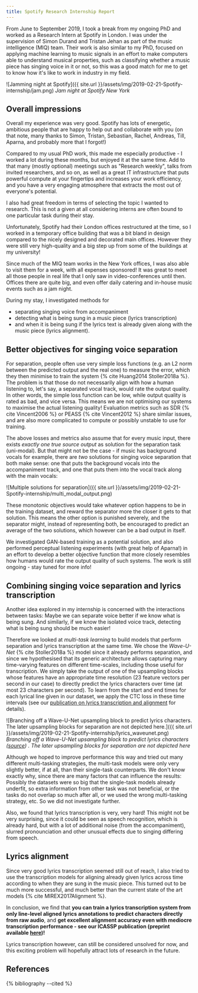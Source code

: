 ```yaml
---
title: Spotify Research Internship Report
---
```


From June to September 2019, I took a break from my ongoing PhD and worked as a Research Intern at Spotify in London.
I was under the supervision of Simon Durand and Tristan Jehan as part of the music intelligence (MIQ) team.
Their work is also similar to my PhD, focused on applying machine learning to music signals in an effort to make computers able to understand musical properties, such as classifying whether a music piece has singing voice in it or not, so this was a good match for me to get to know how it's like to work in industry in my field.

![Jamming night at Spotify]({{ site.url }}/assets/img/2019-02-21-Spotify-internship/jam.png)
*Jam night at Spotify New York*

## Overall impressions

Overall my experience was very good. 
Spotify has lots of energetic, ambitious people that are happy to help out and collaborate with you (on that note, many thanks to Simon, Tristan, Sebastian, Rachel, Andreas, Till, Aparna, and probably more that I forgot!)

Compared to my usual PhD work, this made me especially productive - I worked a lot during these months, but enjoyed it at the same time.
Add to that many (mostly optional) meetings such as "Research weekly", talks from invited researchers, and so on, as well as a great IT infrastructure that puts powerful compute at your fingertips and increases your work efficiency, and you have a very engaging atmosphere that extracts the most out of everyone's potential.

I also had great freedom in terms of selecting the topic I wanted to research. This is not a given at all considering interns are often bound to one particular task during their stay.

Unfortunately, Spotify had their London offices restructured at the time, so I worked in a temporary office building that was a bit bland in design compared to the nicely designed and decorated main offices. However they were still very high-quality and a big step up from some of the buildings at my university!

Since much of the MIQ team works in the New York offices, I was also able to visit them for a week, with all expenses sponsored!
It was great to meet all those people in real life that I only saw in video-conferences until then.
Offices there are quite big, and even offer daily catering and in-house music events such as a jam night.

During my stay, I investigated methods for 
- separating singing voice from accompaniment
- detecting what is being sung in a music piece (lyrics transcription)
- and when it is being sung if the lyrics text is already given along with the music piece (lyrics alignment).

## Better objectives for singing voice separation

For separation, people often use very simple loss functions (e.g. an L2 norm between the predicted output and the real one) to measure the error, which they then minimise to train the system {% cite Huang2014 Stoller2018a %}.
The problem is that those do not necessarily align with how a human listening to, let's say, a separated vocal track, would rate the output quality. In other words, the simple loss function can be low, while output quality is rated as bad, and vice versa.
This means we are not optimising our systems to maximise the actual listening quality!
Evaluation metrics such as SDR {% cite Vincent2006 %} or PEASS {% cite Vincent2012 %} share similar issues, and are also more complicated to compute or possibly unstable to use for training.

The above losses and metrics also assume that for every music input, there exists *exactly one true source output* as solution for the separation task (uni-modal).
But that might not be the case - if music has background vocals for example, there are *two* solutions for singing voice separation that both make sense: one that puts the background vocals into the accompaniment track, and one that puts them into the vocal track along with the main vocals:

![Multiple solutions for separation]({{ site.url }}/assets/img/2019-02-21-Spotify-internship/multi_modal_output.png)

These monotonic objectives would take whatever option happens to be in the training dataset, and reward the separator more the closer it gets to that solution.
This means the other option is punished severely, and the separator might, instead of representing both, be encouraged to predict an average of the two solutions, which however can be a bad output in itself.

We investigated GAN-based training as a potential solution, and also performed perceptual listening experiments (with great help of Aparna!) in an effort to develop a better objective function that more closely resembles how humans would rate the output quality of such systems.
The work is still ongoing - stay tuned for more info!

## Combining singing voice separation and lyrics transcription

Another idea explored in my internship is concerned with the interactions between tasks:
Maybe we can separate voice better if we know what is being sung.
And similarly, if we know the isolated voice track, detecting what is being sung should be much easier!

Therefore we looked at *multi-task learning* to build models that perform separation and lyrics transcription at the same time.
We chose the *Wave-U-Net* {% cite Stoller2018a %} model since it already performs separation, and since we hypothesised that its generic architecture allows capturing many time-varying features on different time-scales, including those useful for transcription. We simply take the output of one of the upsampling blocks whose features have an appropriate time resolution (23 feature vectors per second in our case) to directly predict the lyrics characters over time (at most 23 characters per second). To learn from the start and end times for each lyrical line given in our dataset, we apply the CTC loss in these time intervals (see our [publication on lyrics transcription and alignment](https://arxiv.org/abs/1902.06797) for details).

![Branching off a Wave-U-Net upsampling block to predict lyrics characters. The later upsampling blocks for separation are not depicted here.]({{ site.url }}/assets/img/2019-02-21-Spotify-internship/lyrics_waveunet.png)
*Branching off a Wave-U-Net upsampling block to predict lyrics characters ([source](https://arxiv.org/abs/1902.06797)) . The later upsampling blocks for separation are not depicted here*

Although we hoped to improve performance this way and tried out many different multi-tasking strategies, the multi-task models were only very slightly better, if at all, than their single-task counterparts.
We don't know exactly why, since there are many factors that can influence the results: Possibly the datasets were so big that the single-task models already underfit, so extra information from other task was not beneficial, or the tasks do not overlap so much after all, or we used the wrong multi-tasking strategy, etc. So we did not investigate further.

Also, we found that lyrics transcription is very, very hard!
This might not be very surprising, since it could be seen as speech recognition, which is already hard, but with a lot of additional noise (from the accompaniment), slurred pronounciation and other unusual effects due to singing differing from speech.

## Lyrics alignment

Since very good lyrics transcription seemed still out of reach, I also tried to use the transcription models for aligning already given lyrics across time according to when they are sung in the music piece. This turned out to be much more successful, and much better than the current state of the art models {% cite MIREX2017Alignment %}.

In conclusion, we find that **you can train a lyrics transcription system from only line-level aligned lyrics annotations to predict characters directly from raw audio**, and **get excellent alignment accuracy even with mediocre transcription performance - see our ICASSP publication (preprint available [here](https://arxiv.org/abs/1902.06797))!**

Lyrics transcription however, can still be considered unsolved for now, and this exciting problem will hopefully attract lots of research in the future.

## References

{% bibliography --cited %}